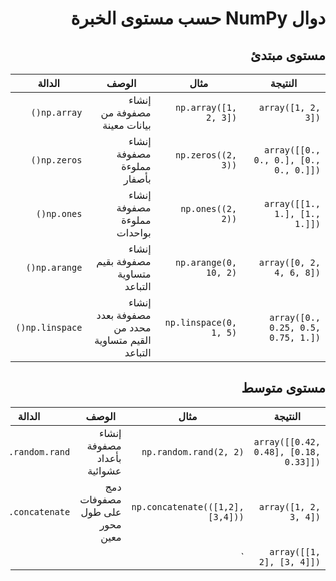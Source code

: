 <div dir="rtl">

# دوال NumPy حسب مستوى الخبرة

## مستوى مبتدئ

| النتيجة | مثال | الوصف | الدالة |
|---------|------|-------|--------|
| `array([1, 2, 3])` | `np.array([1, 2, 3])` | إنشاء مصفوفة من بيانات معينة | `np.array()` |
| `array([[0., 0., 0.], [0., 0., 0.]])` | `np.zeros((2, 3))` | إنشاء مصفوفة مملوءة بأصفار | `np.zeros()` |
| `array([[1., 1.], [1., 1.]])` | `np.ones((2, 2))` | إنشاء مصفوفة مملوءة بواحدات | `np.ones()` |
| `array([0, 2, 4, 6, 8])` | `np.arange(0, 10, 2)` | إنشاء مصفوفة بقيم متساوية التباعد | `np.arange()` |
| `array([0., 0.25, 0.5, 0.75, 1.])` | `np.linspace(0, 1, 5)` | إنشاء مصفوفة بعدد محدد من القيم متساوية التباعد | `np.linspace()` |

## مستوى متوسط

| النتيجة | مثال | الوصف | الدالة |
|---------|------|-------|--------|
| `array([[0.42, 0.48], [0.18, 0.33]])` | `np.random.rand(2, 2)` | إنشاء مصفوفة بأعداد عشوائية | `np.random.rand()` |
| `array([1, 2, 3, 4])` | `np.concatenate(([1,2], [3,4]))` | دمج مصفوفات على طول محور معين | `np.concatenate()` |
| `array([[1, 2], [3, 4]])` | `
